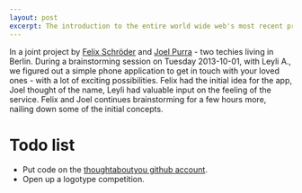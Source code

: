```yaml
---
layout: post
excerpt: The introduction to the entire world wide web's most recent project!
---
```


In a joint project by [Felix Schröder](http://felixschroeder.de/) and [Joel Purra](http://joelpurra.com/) - two techies living in Berlin. During a brainstorming session on Tuesday 2013-10-01, with Leyli A., we figured out a simple phone application to get in touch with your loved ones - with a lot of exciting possibilities. Felix had the initial idea for the app, Joel thought of the name, Leyli had valuable input on the feeling of the service. Felix and Joel continues brainstorming for a few hours more, nailing down some of the initial concepts.

# Todo list

* Put code on the [thoughtaboutyou github account](https://github.com/thoughtaboutyou).
* Open up a logotype competition.